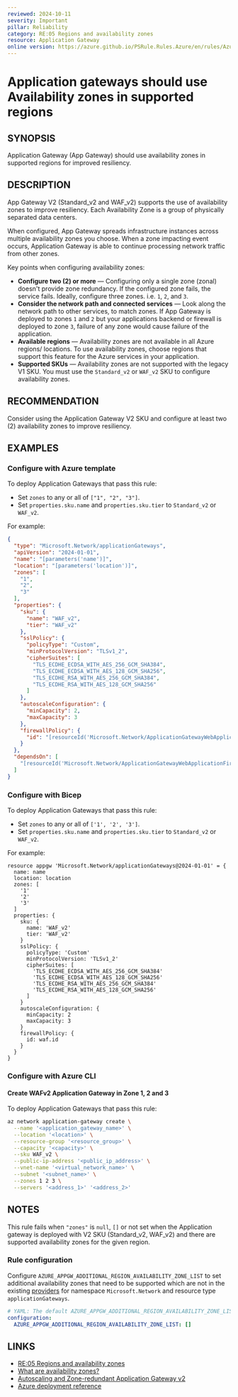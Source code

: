 ```yaml
---
reviewed: 2024-10-11
severity: Important
pillar: Reliability
category: RE:05 Regions and availability zones
resource: Application Gateway
online version: https://azure.github.io/PSRule.Rules.Azure/en/rules/Azure.AppGw.AvailabilityZone/
---
```


# Application gateways should use Availability zones in supported regions

## SYNOPSIS

Application Gateway (App Gateway) should use availability zones in supported regions for improved resiliency.

## DESCRIPTION

App Gateway V2 (Standard_v2 and WAF_v2) supports the use of availability zones to improve resiliency.
Each Availability Zone is a group of physically separated data centers.

When configured, App Gateway spreads infrastructure instances across multiple availability zones you choose.
When a zone impacting event occurs, Application Gateway is able to continue processing network traffic from other zones.

Key points when configuring availability zones:

- **Configure two (2) or more** &mdash; Configuring only a single zone (zonal) doesn't provide zone redundancy.
  If the configured zone fails, the service fails.
  Ideally, configure three zones. i.e. `1`, `2`, and `3`.
- **Consider the network path and connected services** &mdash; Look along the network path to other services, to match zones.
  If App Gateway is deployed to zones `1` and `2` but your applications backend or firewall is deployed to zone `3`,
  failure of any zone would cause failure of the application.
- **Available regions** &mdash; Availability zones are not available in all Azure regions/ locations.
  To use availability zones, choose regions that support this feature for the Azure services in your application.
- **Supported SKUs** &mdash; Availability zones are not supported with the legacy V1 SKU.
  You must use the `Standard_v2` or `WAF_v2` SKU to configure availability zones.

## RECOMMENDATION

Consider using the Application Gateway V2 SKU and configure at least two (2) availability zones to improve resiliency.

## EXAMPLES

### Configure with Azure template

To deploy Application Gateways that pass this rule:

- Set `zones` to any or all of `["1", "2", "3"]`.
- Set `properties.sku.name` and `properties.sku.tier` to `Standard_v2` or `WAF_v2`.

For example:

```json
{
  "type": "Microsoft.Network/applicationGateways",
  "apiVersion": "2024-01-01",
  "name": "[parameters('name')]",
  "location": "[parameters('location')]",
  "zones": [
    "1",
    "2",
    "3"
  ],
  "properties": {
    "sku": {
      "name": "WAF_v2",
      "tier": "WAF_v2"
    },
    "sslPolicy": {
      "policyType": "Custom",
      "minProtocolVersion": "TLSv1_2",
      "cipherSuites": [
        "TLS_ECDHE_ECDSA_WITH_AES_256_GCM_SHA384",
        "TLS_ECDHE_ECDSA_WITH_AES_128_GCM_SHA256",
        "TLS_ECDHE_RSA_WITH_AES_256_GCM_SHA384",
        "TLS_ECDHE_RSA_WITH_AES_128_GCM_SHA256"
      ]
    },
    "autoscaleConfiguration": {
      "minCapacity": 2,
      "maxCapacity": 3
    },
    "firewallPolicy": {
      "id": "[resourceId('Microsoft.Network/ApplicationGatewayWebApplicationFirewallPolicies', 'agwwaf')]"
    }
  },
  "dependsOn": [
    "[resourceId('Microsoft.Network/ApplicationGatewayWebApplicationFirewallPolicies', 'agwwaf')]"
  ]
}
```

### Configure with Bicep

To deploy Application Gateways that pass this rule:

- Set `zones` to any or all of `['1', '2', '3']`.
- Set `properties.sku.name` and `properties.sku.tier` to `Standard_v2` or `WAF_v2`.

For example:

```bicep
resource appgw 'Microsoft.Network/applicationGateways@2024-01-01' = {
  name: name
  location: location
  zones: [
    '1'
    '2'
    '3'
  ]
  properties: {
    sku: {
      name: 'WAF_v2'
      tier: 'WAF_v2'
    }
    sslPolicy: {
      policyType: 'Custom'
      minProtocolVersion: 'TLSv1_2'
      cipherSuites: [
        'TLS_ECDHE_ECDSA_WITH_AES_256_GCM_SHA384'
        'TLS_ECDHE_ECDSA_WITH_AES_128_GCM_SHA256'
        'TLS_ECDHE_RSA_WITH_AES_256_GCM_SHA384'
        'TLS_ECDHE_RSA_WITH_AES_128_GCM_SHA256'
      ]
    }
    autoscaleConfiguration: {
      minCapacity: 2
      maxCapacity: 3
    }
    firewallPolicy: {
      id: waf.id
    }
  }
}
```

<!-- external:avm avm/res/network/application-gateway zones,sku -->

### Configure with Azure CLI

#### Create WAFv2 Application Gateway in Zone 1, 2 and 3

To deploy Application Gateways that pass this rule:

```bash
az network application-gateway create \
  --name '<application_gateway_name>' \
  --location '<location>' \
  --resource-group '<resource_group>' \
  --capacity '<capacity>' \
  --sku WAF_v2 \
  --public-ip-address '<public_ip_address>' \
  --vnet-name '<virtual_network_name>' \
  --subnet '<subnet_name>' \
  --zones 1 2 3 \
  --servers '<address_1>' '<address_2>'
```

## NOTES

This rule fails when `"zones"` is `null`, `[]` or not set when the Application gateway is deployed with V2
SKU (Standard_v2, WAF_v2) and there are supported availability zones for the given region.

### Rule configuration

<!-- module:config rule AZURE_APPGW_ADDITIONAL_REGION_AVAILABILITY_ZONE_LIST -->

Configure `AZURE_APPGW_ADDITIONAL_REGION_AVAILABILITY_ZONE_LIST` to set additional availability zones that need to be
supported which are not in the existing [providers](https://github.com/Azure/PSRule.Rules.Azure/tree/main/data/providers/)
for namespace `Microsoft.Network` and resource type `applicationGateways`.

```yaml
# YAML: The default AZURE_APPGW_ADDITIONAL_REGION_AVAILABILITY_ZONE_LIST configuration option
configuration:
  AZURE_APPGW_ADDITIONAL_REGION_AVAILABILITY_ZONE_LIST: []
```

## LINKS

- [RE:05 Regions and availability zones](https://learn.microsoft.com/azure/well-architected/reliability/regions-availability-zones)
- [What are availability zones?](https://learn.microsoft.com/azure/reliability/availability-zones-overview)
- [Autoscaling and Zone-redundant Application Gateway v2](https://learn.microsoft.com/azure/application-gateway/application-gateway-autoscaling-zone-redundant)
- [Azure deployment reference](https://learn.microsoft.com/azure/templates/microsoft.network/applicationgateways)
